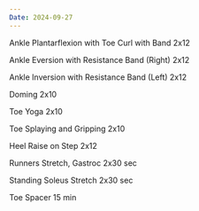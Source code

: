 ```yaml
---
Date: 2024-09-27
---
```

Ankle Plantarflexion with Toe Curl with Band
2x12

Ankle Eversion with Resistance Band (Right)
2x12

Ankle Inversion with Resistance Band (Left)
2x12

Doming
2x10

Toe Yoga
2x10

Toe Splaying and Gripping
2x10

Heel Raise on Step
2x12

Runners Stretch, Gastroc
2x30 sec

Standing Soleus Stretch
2x30 sec

Toe Spacer
15 min